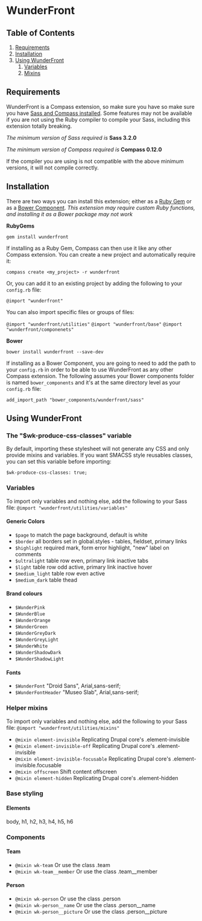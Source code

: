 # WunderFront

## Table of Contents

1. [Requirements](#requirements)
2. [Installation](#installation)
3. [Using WunderFront](#using-wunderfront)
    1. [Variables](#variables)
    2. [Mixins](#mixins)

## Requirements

WunderFront is a Compass extension, so make sure you have so make sure you have [Sass and Compass installed](http://compass-style.org/install/). Some features may not be available if you are not using the Ruby compiler to compile your Sass, including this extension totally breaking.

*The minimum version of Sass required is* **Sass 3.2.0**

*The minimum version of Compass required is* **Compass 0.12.0**

If the compiler you are using is not compatible with the above minimum versions, it will not compile correctly.

## Installation

There are two ways you can install this extension; either as a [Ruby Gem](http://rubygems.org/) or as a [Bower Component](http://bower.io/). *This extension may require custom Ruby functions, and installing it as a Bower package may not work*

**RubyGems**

`gem install wunderfront`

If installing as a Ruby Gem, Compass can then use it like any other Compass extension. You can create a new project and automatically require it:

`compass create <my_project> -r wunderfront`

Or, you can add it to an existing project by adding the following to your `config.rb` file:

`@import "wunderfront"`

You can also import specific files or groups of files:

`@import "wunderfront/utilities"`
`@import "wunderfront/base"`
`@import "wunderfront/componenets"`

**Bower**

`bower install wunderfront --save-dev`

If installing as a Bower Component, you are going to need to add the path  to your `config.rb` in order to be able to use WunderFront as any other Compass extension. The following assumes your Bower components folder is named `bower_components` and it's at the same directory level as your `config.rb` file:

`add_import_path "bower_components/wunderfront/sass"`

## Using WunderFront

### The "$wk-produce-css-classes" variable
By default, importing these stylesheet will not generate any CSS and only provide mixins and variables.
If you want SMACSS style reusables classes, you can set this variable before importing:

`$wk-produce-css-classes: true;`

### Variables

To import only variables and nothing else, add the following to your Sass file:
`@import "wunderfront/utilities/variables"`

#### Generic Colors
* `$page` to match the page background, default is white
* `$border` all borders set in global.styles - tables, fieldset, primary links
* `$highlight`  required mark, form error highlight, "new" label on comments
* `$ultralight` table row even, primary link inactive tabs
* `$light` table row odd active, primary link inactive hover
* `$medium_light` table row even active
* `$medium_dark` table thead

#### Brand colours

* `$WunderPink`
* `$WunderBlue`
* `$WunderOrange`
* `$WunderGreen`
* `$WunderGreyDark`
* `$WunderGreyLight`
* `$WunderWhite`
* `$WunderShadowDark`
* `$WunderShadowLight`


#### Fonts

* `$WunderFont`                      "Droid Sans", Arial,sans-serif;
* `$WunderFontHeader`                "Museo Slab", Arial,sans-serif;


### Helper mixins

To import only variables and nothing else, add the following to your Sass file:
`@import "wunderfront/utilities/mixins"`

* `@mixin element-invisible` Replicating Drupal core's .element-invisible
* `@mixin element-invisible-off` Replicating Drupal core's .element-invisible
* `@mixin element-invisible-focusable` Replicating Drupal core's .element-invisible.focusable
* `@mixin offscreen` Shift content offscreen
* `@mixin element-hidden` Replicating Drupal core's .element-hidden

### Base styling

#### Elements

body, h1, h2, h3, h4, h5, h6

### Components

#### Team

* `@mixin wk-team` Or use the class .team
* `@mixin wk-team__member` Or use the class .team__member

#### Person

* `@mixin wk-person` Or use the class .person
* `@mixin wk-person__name` Or use the class .person__name
* `@mixin wk-person__picture` Or use the class .person__picture
